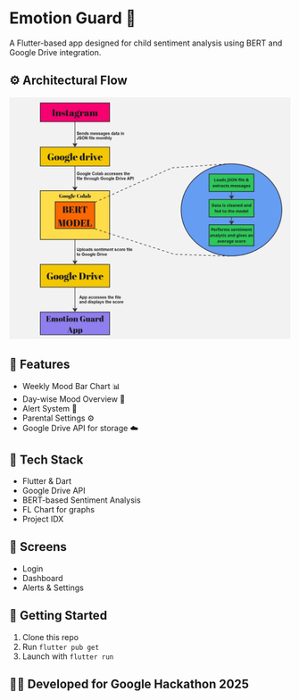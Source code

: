 # Emotion Guard 💙

A Flutter-based app designed for child sentiment analysis using BERT and Google Drive integration.

## ⚙️ Architectural Flow
![Alt text](assets/SA.jpg)

## 🚀 Features
- Weekly Mood Bar Chart 📊
- Day-wise Mood Overview 📅
- Alert System 🚨
- Parental Settings ⚙️
- Google Drive API for storage ☁️

## 🧰 Tech Stack
- Flutter & Dart
- Google Drive API
- BERT-based Sentiment Analysis
- FL Chart for graphs
- Project IDX

## 📱 Screens
- Login
- Dashboard
- Alerts & Settings

## 🏁 Getting Started
1. Clone this repo
2. Run `flutter pub get`
3. Launch with `flutter run`

## 👨‍💻 Developed for Google Hackathon 2025

